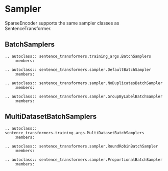# Sampler

SparseEncoder supports the same sampler classes as SentenceTransformer.

## BatchSamplers
```{eval-rst}
.. autoclass:: sentence_transformers.training_args.BatchSamplers
    :members:
```

```{eval-rst}
.. autoclass:: sentence_transformers.sampler.DefaultBatchSampler
    :members:
```

```{eval-rst}
.. autoclass:: sentence_transformers.sampler.NoDuplicatesBatchSampler
    :members:
```

```{eval-rst}
.. autoclass:: sentence_transformers.sampler.GroupByLabelBatchSampler
    :members:
```

## MultiDatasetBatchSamplers
```{eval-rst}
.. autoclass:: sentence_transformers.training_args.MultiDatasetBatchSamplers
    :members:
```

```{eval-rst}
.. autoclass:: sentence_transformers.sampler.RoundRobinBatchSampler
    :members:
```

```{eval-rst}
.. autoclass:: sentence_transformers.sampler.ProportionalBatchSampler
    :members:
```